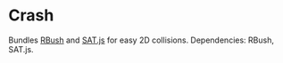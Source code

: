 Crash
=====

Bundles [RBush](https://github.com/mourner/rbush) and [SAT.js](https://github.com/jriecken/sat-js) for easy 2D collisions.
Dependencies: RBush, SAT.js.